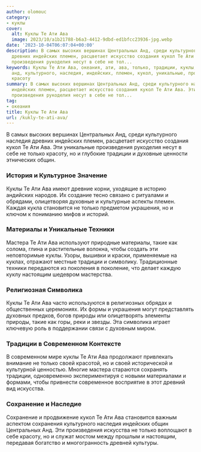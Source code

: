 ```yaml
---
author: olomouc
category:
- куклы
cover:
  alt: Куклы Те Ати Ава
  image: 2023/10/a1b21788-b6a3-4412-9dbd-ed1bfcc23936-jpg.webp
date: '2023-10-04T06:07:04+00:00'
description: В самых высоких вершинах Центральных Анд, среди культурного наследия
  древних индейских племен, расцветает искусство создания кукол Те Ати Ава. Эти уникальные
  произведения рукоделия несут в себе не тол...
keywords: Куклы Те Ати Ава, океания, ати, ава, только, традиции, куклы, центральных,
  анд, культурного, наследия, индейских, племен, кукол, уникальные, произведения,
  красоту
summary: В самых высоких вершинах Центральных Анд, среди культурного наследия древних
  индейских племен, расцветает искусство создания кукол Те Ати Ава. Эти уникальные
  произведения рукоделия несут в себе не тол...
tag:
- океания
title: Куклы Те Ати Ава
url: /kukly-te-ati-ava/
---
```


В самых высоких вершинах Центральных Анд, среди культурного наследия древних индейских племен, расцветает искусство создания кукол Те Ати Ава. Эти уникальные произведения рукоделия несут в себе не только красоту, но и глубокие традиции и духовные ценности этнических общин.

### История и Культурное Значение

Куклы Те Ати Ава имеют древние корни, уходящие в историю андийских народов. Их создание тесно связано с ритуалами и обрядами, олицетворяя духовные и культурные аспекты племен. Каждая кукла становится не только предметом украшения, но и ключом к пониманию мифов и историй.

### Материалы и Уникальные Техники

Мастера Те Ати Ава используют природные материалы, такие как солома, глина и растительные волокна, чтобы создать эти неповторимые куклы. Узоры, вышивки и краски, применяемые на куклах, отражают местные традиции и символику. Традиционные техники передаются из поколения в поколение, что делает каждую куклу настоящим шедевром мастерства.

### Религиозная Символика

Куклы Те Ати Ава часто используются в религиозных обрядах и общественных церемониях. Их формы и украшения могут представлять духовных предков, богов природы или олицетворять элементы природы, такие как горы, реки и звезды. Эта символика играет ключевую роль в поддержании связи с духовным миром.

### Традиции в Современном Контексте

В современном мире куклы Те Ати Ава продолжают привлекать внимание не только своей красотой, но и своей исторической и культурной ценностью. Многие мастера стараются сохранять традиции, одновременно экспериментируя с новыми материалами и формами, чтобы привнести современное восприятие в этот древний вид искусства.

### Сохранение и Наследие

Сохранение и продвижение кукол Те Ати Ава становится важным аспектом сохранения культурного наследия индейских общин Центральных Анд. Эти произведения искусства не только воплощают в себе красоту, но и служат мостом между прошлым и настоящим, передавая богатство и многогранность древней культуры.